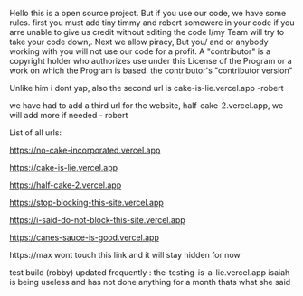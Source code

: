 Hello this is a open source project. But if you use our code, we have some rules. first you must add tiny timmy and robert somewere in your code if you arre unable to give us credit without editing the code I/my Team will try to take your code down,. Next we allow piracy, But you/ and or anybody working with you will not use our code for a profit.
A "contributor" is a copyright holder who authorizes use under this License of the Program or a work on which the Program is based. the contributor's "contributor version"

Unlike him i dont yap, also the second url is cake-is-lie.vercel.app   -robert

we have had to add a third url for the website, half-cake-2.vercel.app, we will add more if needed -  robert

List of all urls:

https://no-cake-incorporated.vercel.app

https://cake-is-lie.vercel.app

https://half-cake-2.vercel.app

https://stop-blocking-this-site.vercel.app

https://i-said-do-not-block-this-site.vercel.app

https://canes-sauce-is-good.vercel.app

https://max wont touch this link and it will stay hidden for now

test build (robby)  updated frequently : the-testing-is-a-lie.vercel.app
isaiah is being useless and has not done anything for a month
  <a href="https://example.com" style="color: inherit; text-decoration: none;">thats what she said</a>
